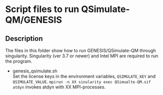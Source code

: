 # Script files to run QSimulate-QM/GENESIS

## Description
The files in this folder show how to run GENESIS/QSimulate-QM 
through singularity.  Singularity (ver 3.7 or newer) and Intel 
MPI are required to run the program.  

- genesis_qsimulate.sh  
  Set the license keys in the environment variables, `QSIMULATE_KEY` and 
  `QSIMULATE_VALUE`.  `mpirun -n XX sinularity exec QSimualte-QM.sif atdyn`
  invokes atdyn with XX MPI-processes.

